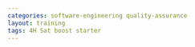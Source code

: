 ```yaml
---
categories: software-engineering quality-assurance
layout: training
tags: 4H Sat boost starter
---
```

